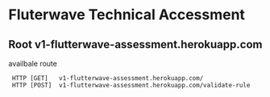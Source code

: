 # Fluterwave Technical Accessment 

## Root v1-flutterwave-assessment.herokuapp.com

availbale route
``` 
 HTTP [GET]   v1-flutterwave-assessment.herokuapp.com/
 HTTP [POST]  v1-flutterwave-assessment.herokuapp.com/validate-rule

 ```
